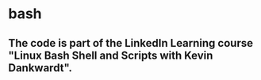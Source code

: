 # bash
## The code is part of the LinkedIn Learning course "Linux Bash Shell and Scripts with Kevin Dankwardt".
